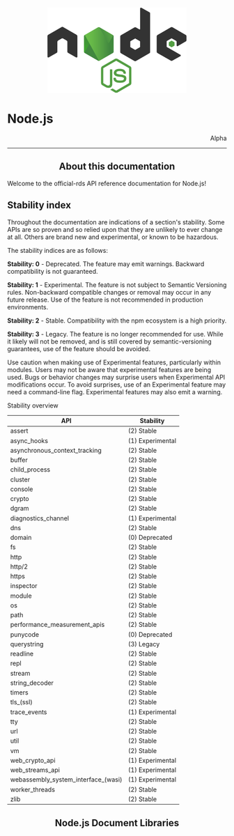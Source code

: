 <link rel="stylesheet" href="https://cdn.jsdelivr.net/npm/bootstrap-icons@1.5.0/font/bootstrap-icons.css">
<link rel="stylesheet" href="../../lib/doc_style.css">

<p align="center"><img alt="node.js" src="../media/nodejs.svg" width="320"/></p>

<h1 style="text-align:left;">Node.js</h1>
<p style="text-align:right">Alpha</p>

--------------------------------------------------------------------------------

<h2 align="center">About this documentation</h2>
Welcome to the official-rds API reference documentation for Node.js!

## Stability index
Throughout the documentation are indications of a section's stability. Some APIs are so proven and so relied upon that they are unlikely to ever change at all. Others are brand new and experimental, or known to be hazardous.

The stability indices are as follows:

**Stability: 0** - Deprecated. The feature may emit warnings. Backward compatibility is not guaranteed.

**Stability: 1** - Experimental. The feature is not subject to Semantic Versioning rules. Non-backward compatible changes or removal may occur in any future release. Use of the feature is not recommended in production environments.

**Stability: 2** - Stable. Compatibility with the npm ecosystem is a high priority.

**Stability: 3** - Legacy. The feature is no longer recommended for use. While it likely will not be removed, and is still covered by semantic-versioning guarantees, use of the feature should be avoided.

Use caution when making use of Experimental features, particularly within modules. Users may not be aware that experimental features are being used. Bugs or behavior changes may surprise users when Experimental API modifications occur. To avoid surprises, use of an Experimental feature may need a command-line flag. Experimental features may also emit a warning.

Stability overview

| API                                 | Stability        |
|-------------------------------------|------------------|
| assert                              | (2) Stable       |
| async_hooks                         | (1) Experimental |
| asynchronous_context_tracking       | (2) Stable       |
| buffer                              | (2) Stable       |
| child_process                       | (2) Stable       |
| cluster                             | (2) Stable       |
| console                             | (2) Stable       |
| crypto                              | (2) Stable       |
| dgram                               | (2) Stable       |
| diagnostics_channel                 | (1) Experimental |
| dns                                 | (2) Stable       |
| domain                              | (0) Deprecated   |
| fs                                  | (2) Stable       |
| http                                | (2) Stable       |
| http/2                              | (2) Stable       |
| https                               | (2) Stable       |
| inspector                           | (2) Stable       |
| module                              | (2) Stable       |
| os                                  | (2) Stable       |
| path                                | (2) Stable       |
| performance_measurement_apis        | (2) Stable       |
| punycode                            | (0) Deprecated   |
| querystring                         | (3) Legacy       |
| readline                            | (2) Stable       |
| repl                                | (2) Stable       |
| stream                              | (2) Stable       |
| string_decoder                      | (2) Stable       |
| timers                              | (2) Stable       |
| tls_(ssl)                           | (2) Stable       |
| trace_events                        | (1) Experimental |
| tty                                 | (2) Stable       |
| url                                 | (2) Stable       |
| util                                | (2) Stable       |
| vm                                  | (2) Stable       |
| web_crypto_api                      | (1) Experimental |
| web_streams_api                     | (1) Experimental |
| webassembly_system_interface_(wasi) | (1) Experimental |
| worker_threads                      | (2) Stable       |
| zlib                                | (2) Stable       |




<h2 align="center">Node.js Document Libraries <i class="bi bi-journals"></i></h2>











